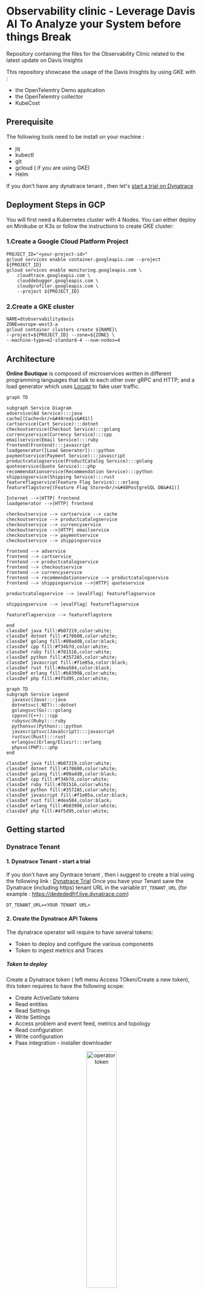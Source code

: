 # Observability clinic - Leverage Davis AI To Analyze your System before things Break
Repository containing the files for the Observability Clinic related to the latest update on Davis Insights


This repository showcase the usage of the Davis Inisghts by using GKE with :
- the OpenTelemtry Demo application
- the OpenTelemtry collector
- KubeCost

## Prerequisite
The following tools need to be install on your machine :
- jq
- kubectl
- git
- gcloud ( if you are using GKE)
- Helm


If you don't have any dynatrace tenant , then let's [start a trial on Dynatrace](https://bit.ly/3KxWDvY)

## Deployment Steps in GCP

You will first need a Kubernetes cluster with 4 Nodes.
You can either deploy on Minikube or K3s or follow the instructions to create GKE cluster:

### 1.Create a Google Cloud Platform Project
```
PROJECT_ID="<your-project-id>"
gcloud services enable container.googleapis.com --project ${PROJECT_ID}
gcloud services enable monitoring.googleapis.com \
    cloudtrace.googleapis.com \
    clouddebugger.googleapis.com \
    cloudprofiler.googleapis.com \
    --project ${PROJECT_ID}
```
### 2.Create a GKE cluster

```
NAME=dtobservabilitydavis
ZONE=europe-west3-a
gcloud container clusters create ${NAME}\
--project=${PROJECT_ID} --zone=${ZONE} \
--machine-type=e2-standard-4 --num-nodes=4
```

## Architecture

**Online Boutique** is composed of microservices written in different programming
languages that talk to each other over gRPC and HTTP; and a load generator which
uses [Locust](https://locust.io/) to fake user traffic.

```mermaid
graph TD

subgraph Service Diagram
adservice(Ad Service):::java
cache[(Cache<br/>&#40redis&#41)]
cartservice(Cart Service):::dotnet
checkoutservice(Checkout Service):::golang
currencyservice(Currency Service):::cpp
emailservice(Email Service):::ruby
frontend(Frontend):::javascript
loadgenerator([Load Generator]):::python
paymentservice(Payment Service):::javascript
productcatalogservice(ProductCatalog Service):::golang
quoteservice(Quote Service):::php
recommendationservice(Recommendation Service):::python
shippingservice(Shipping Service):::rust
featureflagservice(Feature Flag Service):::erlang
featureflagstore[(Feature Flag Store<br/>&#40PostgreSQL DB&#41)]

Internet -->|HTTP| frontend
loadgenerator -->|HTTP| frontend

checkoutservice --> cartservice --> cache
checkoutservice --> productcatalogservice
checkoutservice --> currencyservice
checkoutservice -->|HTTP| emailservice
checkoutservice --> paymentservice
checkoutservice --> shippingservice

frontend --> adservice
frontend --> cartservice
frontend --> productcatalogservice
frontend --> checkoutservice
frontend --> currencyservice
frontend --> recommendationservice --> productcatalogservice
frontend --> shippingservice -->|HTTP| quoteservice

productcatalogservice --> |evalFlag| featureflagservice

shippingservice --> |evalFlag| featureflagservice

featureflagservice --> featureflagstore

end
classDef java fill:#b07219,color:white;
classDef dotnet fill:#178600,color:white;
classDef golang fill:#00add8,color:black;
classDef cpp fill:#f34b7d,color:white;
classDef ruby fill:#701516,color:white;
classDef python fill:#3572A5,color:white;
classDef javascript fill:#f1e05a,color:black;
classDef rust fill:#dea584,color:black;
classDef erlang fill:#b83998,color:white;
classDef php fill:#4f5d95,color:white;
```

```mermaid
graph TD
subgraph Service Legend
  javasvc(Java):::java
  dotnetsvc(.NET):::dotnet
  golangsvc(Go):::golang
  cppsvc(C++):::cpp
  rubysvc(Ruby):::ruby
  pythonsvc(Python):::python
  javascriptsvc(JavaScript):::javascript
  rustsvc(Rust):::rust
  erlangsvc(Erlang/Elixir):::erlang
  phpsvc(PHP):::php
end

classDef java fill:#b07219,color:white;
classDef dotnet fill:#178600,color:white;
classDef golang fill:#00add8,color:black;
classDef cpp fill:#f34b7d,color:white;
classDef ruby fill:#701516,color:white;
classDef python fill:#3572A5,color:white;
classDef javascript fill:#f1e05a,color:black;
classDef rust fill:#dea584,color:black;
classDef erlang fill:#b83998,color:white;
classDef php fill:#4f5d95,color:white;
```

## Getting started 
### Dynatrace Tenant
#### 1. Dynatrace Tenant - start a trial
If you don't have any Dyntrace tenant , then i suggest to create a trial using the following link : [Dynatrace Trial](https://bit.ly/3KxWDvY)
Once you have your Tenant save the Dynatrace (including https) tenant URL in the variable `DT_TENANT_URL` (for example : https://dedededfrf.live.dynatrace.com)
```
DT_TENANT_URL=<YOUR TENANT URL>
```


#### 2. Create the Dynatrace API Tokens
The dynatrace operator will require to have several tokens:
* Token to deploy and configure the various components
* Token to ingest metrics and Traces

##### Token to deploy
Create a Dynatrace token ( left menu Access TOken/Create a new token), this token requires to have the following scope:
* Create ActiveGate tokens
* Read entities
* Read Settings
* Write Settings
* Access problem and event feed, metrics and topology
* Read configuration
* Write configuration
* Paas integration - installer downloader
<p align="center"><img src="/image/operator_token.png" width="40%" alt="operator token" /></p>

Save the value of the token . We will use it later to store in a k8S secret
```
DYNATRACE_API_TOKEN=<YOUR TOKEN VALUE>
```
##### Token to ingest data
Create a Dynatrace token with the following scope:
* ingest metrics
* ingest events  
* ingest OpenTelemetry traces
* ingest Logs
* Data ingest, e.g.: metrics and events
<p align="center"><img src="/image/data_ingest.png" width="40%" alt="data token" /></p>
Save the value of the token . We will use it later to store in a k8S secret

```
DATA_INGEST_TOKEN=<YOUR TOKEN VALUE>
```


## Deploy 
The application will deploy the otel demo v0.4.0-alpha
```
chmod 777 deployment.sh
./deployment.sh  --dttoken $DATA_INGEST_TOKEN --dturl $DT_TENANT_URL --paastoken $DYNATRACE_API_TOKEN --clustername ${NAME}
```
if you want to deploy a newer version of the otel-demo you will need to add the --oteldemo_version parameter:
for example: 
```
./deployment.sh  --dttoken $DATA_INGEST_TOKEN --dturl $DT_TENANT_URL --paastoken $DYNATRACE_API_TOKEN --clustername ${NAME} --oteldemo_version v0.4.0-alpha
```

## Configure KubeCost

### Add the additional scraping config 
We need to edit the Prometheus settings by adding the additional scrape configuration, edit Prometheus with the following command :
```
kubectl get Prometheus
```

here is the expected output:
```
NAME                                    VERSION   REPLICAS   AGE
prometheus-kube-prometheus-prometheus   v2.32.1   1          22h
```

We will need to add an extra property in the configuration object :
```
additionalScrapeConfigs:
  name: addtional-scrape-configs
  key: additionnalscrapeconfig.yaml
```

so to update the object :
```
kubectl edit Prometheus prometheus-kube-prometheus-prometheus
```
### Connect kubecost to prometheus
```
kubectl edit cm kubecost-cost-analyzer  -n kubecost
```
make sure all the configuration are correct :
```
apiVersion: v1
data:
kubecost-token: aGVucmlrLnJleGVkQGR5bmF0cmFjZS5jb20=xm343yadf98
prometheus-alertmanager-endpoint: http://prometheus-kube-prometheus-alertmanager.default.svc:9093
prometheus-server-endpoint: http://prometheus-kube-prometheus-prometheus.default.svc:9090
kind: ConfigMap
metadata:
annotations:
meta.helm.sh/release-name: kubecost
meta.helm.sh/release-namespace: kubecost
labels:
app: cost-analyzer
app.kubernetes.io/instance: kubecost
app.kubernetes.io/managed-by: Helm
app.kubernetes.io/name: cost-analyzer
helm.sh/chart: cost-analyzer-1.92.0
name: kubecost-cost-analyzer
namespace: kubecost
```
### Connect kubecost to Grafana 
```
kubectl edit cm nginx-conf -n kubecost
```
update the grafana upstream url :
```
upstream grafana {
server prometheus-grafana.default.svc;
}
```
### Edit the Kubecost ingress rule
```
kubectl edit ingress kubecost-cost-analyzer  -n kubecost
```
make sure to add the following annotation : kubernetes.io/ingress.class: nginx
```
apiVersion: networking.k8s.io/v1
kind: Ingress
metadata:
annotations:
ingress.kubernetes.io/backends: '{"k8s-be-30348--560d80e95126adbd":"UNHEALTHY","k8s-be-31223--560d80e95126adbd":"HEALTHY"}'
ingress.kubernetes.io/forwarding-rule: k8s2-fr-xw9dp7bo-kubecost-kubecost-cost-analyzer-5laj3bq5
ingress.kubernetes.io/target-proxy: k8s2-tp-xw9dp7bo-kubecost-kubecost-cost-analyzer-5laj3bq5
ingress.kubernetes.io/url-map: k8s2-um-xw9dp7bo-kubecost-kubecost-cost-analyzer-5laj3bq5
kubernetes.io/ingress.class: nginx
meta.helm.sh/release-name: kubecost
meta.helm.sh/release-namespace: kubecost
```

